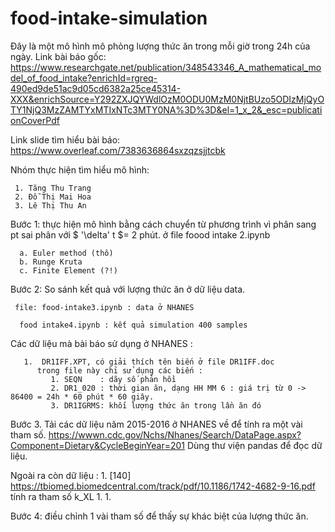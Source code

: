 # food-intake-simulation
Đây là một mô hình mô phỏng lượng thức ăn trong mỗi giờ trong 24h của ngày.
Link bài báo gốc: https://www.researchgate.net/publication/348543346_A_mathematical_model_of_food_intake?enrichId=rgreq-490ed9de51ac9d05cd6382a25ce45314-XXX&enrichSource=Y292ZXJQYWdlOzM0ODU0MzM0NjtBUzo5ODIzMjQyOTY1NjQ3MzZAMTYxMTIxNTc3MTY0NA%3D%3D&el=1_x_2&_esc=publicationCoverPdf

Link slide tìm hiểu bài báo:
https://www.overleaf.com/7383636864sxzqzsjjtcbk

Nhóm thực hiện tìm hiểu mô hình: 

     1. Tăng Thu Trang
     2. Đỗ Thị Mai Hoa
     3. Lê Thị Thu An
     
Bước 1: thực hiện mô hình bằng cách chuyển từ phương trình vì phân
      sang pt sai phân với $ '\delta' t $= 2 phút.
      ở file foood intake 2.ipynb
      
      a. Euler method (thô)
      b. Runge Kruta
      c. Finite Element (?!)

Bước 2: So sánh kết quả với lượng thức ăn ở dữ liệu data.

     file: food-intake3.ipynb : data ở NHANES

      food intake4.ipynb : kết quả simulation 400 samples

Các dữ liệu mà bài báo sử dụng ở NHANES :

       1.  DR1IFF.XPT, có giải thích tên biến ở file DR1IFF.doc
          trong file này chỉ sử dụng các biến :
             1. SEQN    : dãy số phản hồi
             2. DR1_020 : thời gian ăn, dạng HH MM 6 : giá trị từ 0 -> 86400 = 24h * 60 phút * 60 giây.
             3. DR1IGRMS: khối lượng thức ăn trong lần ăn đó
             

Bước 3. Tải các dữ liệu năm 2015-2016 ở NHANES về để tính ra một vài tham số.
https://wwwn.cdc.gov/Nchs/Nhanes/Search/DataPage.aspx?Component=Dietary&CycleBeginYear=201
Dùng thư viện pandas để đọc dữ liệu.

   Ngoài ra còn dữ liệu :
       1. [140] https://tbiomed.biomedcentral.com/track/pdf/10.1186/1742-4682-9-16.pdf
        tính ra tham số k_XL
       1. 
       1. 
      
Bước 4: điều chỉnh 1 vài tham số để thấy sự khác biệt của lượng thức ăn.
